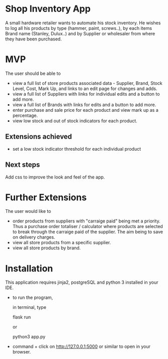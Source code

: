 # Shop Inventory App

A small hardware retailer wants to automate his stock inventory. He wishes to log all his products by type (hammer, paint, screws..), by each items Brand name (Stanley, Dulux..) and by Supplier or wholesaler from where they have been purchased. 

# MVP

The user should be able to

- view a full list of store products associated data - Supplier, Brand, Stock Level, Cost, Mark Up, and links to an edit page for changes and adds. 
- view a full list of Suppliers with links for individual edits and a button to add more.
- view a full list of Brands with links for edits and a button to add more.
- enter purchase and sale price for each product and view mark up as a percentage. 
- view low stock and out of stock indicators for each product. 

## Extensions achieved

- set a low stock indicator threshold for each individual product 


## Next steps

Add css to improve the look and feel of the app.


# Further Extensions 

The user would like to

- order products from suppliers with "carraige paid" being met a priority. Thus a purchase order totaliser / calculator where products are selected to break through the carraige paid of the supplier. The aim being to save on delivery charges.
- view all store products from a specific supplier.
- view all store products by brand.

# Installation


This application requires jinja2, postgreSQL and python 3 installed in your IDE.

- to run the program, 
    
    in terminal, type

    flask run 

    or

    python3 app.py

-   command + click on http://127.0.0.1:5000 or similar to open in your browser.









